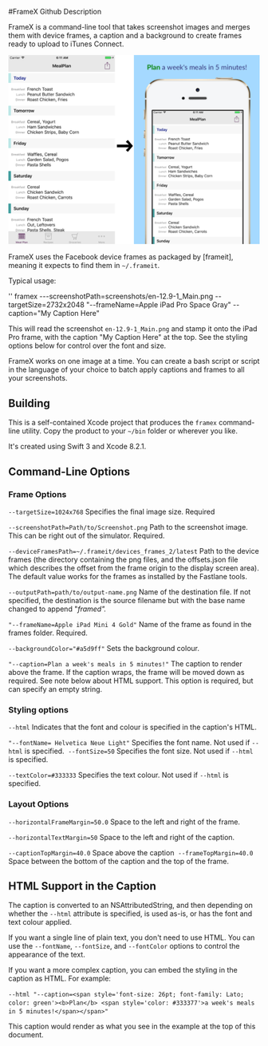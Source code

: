 #FrameX Github Description

FrameX is a command-line tool that takes screenshot images and merges them with device frames, a caption and a background to create frames ready to upload to iTunes Connect.

![Before and After Image](https://github.com/fdstevex/FrameX/raw/master/resources/framex-before-after.png "Before and After")

FrameX uses the Facebook device frames as packaged by [frameit], meaning it expects to find them in `~/.frameit`. 

Typical usage:

'' framex ---screenshotPath=screenshots/en-12.9-1_Main.png --targetSize=2732x2048 "--frameName=Apple iPad Pro Space Gray" --caption="My Caption Here"

This will read the screenshot `en-12.9-1_Main.png` and stamp it onto the iPad Pro frame, with the caption "My Caption Here" at the top.  See the styling options below for control over the font and size.

FrameX works on one image at a time. You can create a bash script or script in the language of your choice to batch apply captions and frames to all your screenshots.

## Building
This is a self-contained Xcode project that produces the `framex` command-line utility. Copy the product to your `~/bin` folder or wherever you like.

It's created using Swift 3 and Xcode 8.2.1.

## Command-Line Options
### Frame Options

`--targetSize=1024x768` Specifies the final image size.  Required

`--screenshotPath=Path/to/Screenshot.png` Path to the screenshot image. This can be right out of the simulator. Required.

 `--deviceFramesPath=~/.frameit/devices_frames_2/latest` Path to the device frames (the directory containing the png files, and the offsets.json file which describes the offset from the frame origin to the display screen area). The default value works for the frames as installed by the Fastlane tools.

`--outputPath=path/to/output-name.png` Name of the destination file. If not specified, the destination is the source filename but with the base name changed to append "_framed"._
	
`"--frameName=Apple iPad Mini 4 Gold"` Name of the frame as found in the frames folder. Required.

`--backgroundColor="#a5d9ff"` Sets the background colour.

`"--caption=Plan a week's meals in 5 minutes!"` The caption to render above the frame. If the caption wraps, the frame will be moved down as required.  See note below about HTML support. This option is required, but can specify an empty string.

### Styling options
`--html` Indicates that the font and colour is specified in the caption's HTML.

`"--fontName= Helvetica Neue Light"` Specifies the font name. Not used if `--html`  is specified. 
`--fontSize=50` Specifies the font size.  Not used if `--html`  is specified.

`--textColor=#333333` Specifies the text colour.  Not used if `--html`  is specified.
	
### Layout Options
`--horizontalFrameMargin=50.0` Space to the left and right of the frame.

`--horizontalTextMargin=50`
Space to the left and right of the caption.

`--captionTopMargin=40.0` Space above the caption 
`--frameTopMargin=40.0` Space between the bottom of the caption and the top of the frame.

## HTML Support in the Caption
The caption is converted to an NSAttributedString, and then depending on whether the `--html` attribute is specified, is used as-is, or has the font and text colour applied.

If you want a single line of plain text, you don't need to use HTML. You can use the `--fontName`, `--fontSize`, and `--fontColor` options to control the appearance of the text.

If you want a more complex caption, you can embed the styling in the caption as HTML. For example:

`--html "--caption=<span style='font-size: 26pt; font-family: Lato; color: green'><b>Plan</b> <span style='color: #333377'>a week's meals in 5 minutes!</span></span>" `

This caption would render as what you see in the example at the top of this document.

